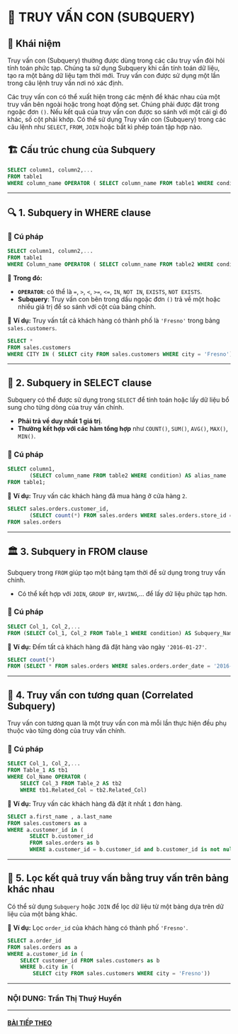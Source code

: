 # 📌 TRUY VẤN CON (SUBQUERY)

## 📖 Khái niệm
Truy vấn con (Subquery) thường được dùng trong các câu truy vấn đòi hỏi tính toán phức tạp. Chúng ta sử dụng Subquery khi cần tính toán dữ liệu, tạo ra một bảng dữ liệu tạm thời mới. Truy vấn con được sử dụng một lần trong câu lệnh truy vấn nơi nó xác định. 

Các truy vấn con có thể xuất hiện trong các mệnh đề khác nhau của một truy vấn bên ngoài hoặc trong hoạt động set. Chúng phải được đặt trong ngoặc đơn `()`. Nếu kết quả của truy vấn con được so sánh với một cái gì đó khác, số cột phải khớp. Có thể sử dụng Truy vấn con (Subquery) trong các câu lệnh như `SELECT`, `FROM`, `JOIN` hoặc bất kì phép toán tập hợp nào.

## 🏗 Cấu trúc chung của Subquery
```sql
SELECT column1, column2,...
FROM table1
WHERE column_name OPERATOR ( SELECT column_name FROM table1 WHERE condition);
```

---
## 🔍 1. Subquery in WHERE clause
### 📌 Cú pháp
```sql
SELECT column1, column2,...
FROM table1
WHERE Column_name OPERATOR ( SELECT column_name FROM table2 WHERE condition)
```
📌 **Trong đó:**
- **`OPERATOR`**: có thể là `=`, `>`, `<`, `>=`, `<=`, `IN`, `NOT IN`, `EXISTS`, `NOT EXISTS`.
- **Subquery**: Truy vấn con bên trong dấu ngoặc đơn `()` trả về một hoặc nhiều giá trị để so sánh với cột của bảng chính.

📌 **Ví dụ:**
Truy vấn tất cả khách hàng có thành phố là `'Fresno'` trong bảng `sales.customers`.
```sql
SELECT *
FROM sales.customers
WHERE CITY IN ( SELECT city FROM sales.customers WHERE city = 'Fresno')
```

---
## 🎯 2. Subquery in SELECT clause
Subquery có thể được sử dụng trong `SELECT` để tính toán hoặc lấy dữ liệu bổ sung cho từng dòng của truy vấn chính.
- **Phải trả về duy nhất 1 giá trị**.
- **Thường kết hợp với các hàm tổng hợp** như `COUNT()`, `SUM()`, `AVG()`, `MAX()`, `MIN()`.

### 📌 Cú pháp
```sql
SELECT column1,
       (SELECT column_name FROM table2 WHERE condition) AS alias_name
FROM table1;
```
📌 **Ví dụ:**
Truy vấn các khách hàng đã mua hàng ở cửa hàng `2`.
```sql
SELECT sales.orders.customer_id, 
       (SELECT count(*) FROM sales.orders WHERE sales.orders.store_id = '2') as ph
FROM sales.orders
```

---
## 🏛 3. Subquery in FROM clause
Subquery trong `FROM` giúp tạo một bảng tạm thời để sử dụng trong truy vấn chính.
- Có thể kết hợp với `JOIN`, `GROUP BY`, `HAVING`,... để lấy dữ liệu phức tạp hơn.

### 📌 Cú pháp
```sql
SELECT Col_1, Col_2,...
FROM (SELECT Col_1, Col_2 FROM Table_1 WHERE condition) AS Subquery_Name
```
📌 **Ví dụ:**
Đếm tất cả khách hàng đã đặt hàng vào ngày `'2016-01-27'`.
```sql
SELECT count(*)
FROM (SELECT * FROM sales.orders WHERE sales.orders.order_date = '2016-01-27') as mtp
```

---
## 🔄 4. Truy vấn con tương quan (Correlated Subquery)
Truy vấn con tương quan là một truy vấn con mà mỗi lần thực hiện đều phụ thuộc vào từng dòng của truy vấn chính.

### 📌 Cú pháp
```sql
SELECT Col_1, Col_2,...
FROM Table_1 AS tb1
WHERE Col_Name OPERATOR (
    SELECT Col_3 FROM Table_2 AS tb2
    WHERE tb1.Related_Col = tb2.Related_Col)
```
📌 **Ví dụ:**
Truy vấn các khách hàng đã đặt ít nhất `1` đơn hàng.
```sql
SELECT a.first_name , a.last_name
FROM sales.customers as a 
WHERE a.customer_id in (
       SELECT b.customer_id 
       FROM sales.orders as b 
       WHERE a.customer_id = b.customer_id and b.customer_id is not null)
```

---
## 📂 5. Lọc kết quả truy vấn bằng truy vấn trên bảng khác nhau
Có thể sử dụng `Subquery` hoặc `JOIN` để lọc dữ liệu từ một bảng dựa trên dữ liệu của một bảng khác.

📌 **Ví dụ:**
Lọc `order_id` của khách hàng có thành phố `'Fresno'`.
```sql
SELECT a.order_id 
FROM sales.orders as a 
WHERE a.customer_id in (
    SELECT customer_id FROM sales.customers as b 
    WHERE b.city in (
        SELECT city FROM sales.customers WHERE city = 'Fresno'))
```
---
### NỘI DUNG: Trần Thị Thuý Huyền
---
#### [BÀI TIẾP THEO](https://github.com/DABTMU/SQLwithDAB/blob/main/CTE.md)
